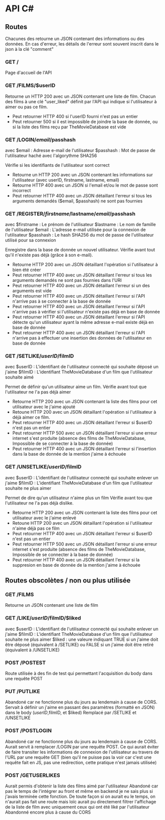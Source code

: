 # API C#

## Routes

Chacunes des retourne un JSON contenant des informations ou des données.
En cas d'erreur, les détails de l'erreur sont souvent inscrit dans le json à la clé "comment"

### GET /
Page d'accueil de l'API

### GET /FILMS/$userID
Retourne un HTTP 200 avec un JSON contenant une liste de film.
Chacun des films à une clé "user_liked" définit par l'API qui indique si l'utilisateur à aimer ou pas ce film.

- Peut retourner HTTP 400 si l'userID fourni n'est pas un entier
- Peut retourner 500 si il est impossible de joindre la base de donnée, ou si la liste des films reçu par TheMovieDatabase est vide

### GET /LOGIN/$email/$passhash
avec
$email : Adresse e-mail de l'utilisateur
$passhash : Mot de passe de l'utilisateur haché avec l'algorythme SHA256 

Vérifie si les identifiants de l'utilisateur sont correct

- Retourne un HTTP 200 avec un JSON contenant les informations sur l'utilisateur (avec userID, firstname, lastname, email)
- Retourne HTTP 400 avec un JSON si l'email et/ou le mot de passe sont incorrect
- Peut retourner HTTP 400 avec un JSON détaillant l'erreur si tous les arguments demandés ($email, $passhash) ne sont pas fournies

### GET /REGISTER/$firstname/$lastname/$email/$passhash
avec
$firstname : Le prénom de l'utilisateur
$lastname : Le nom de famille de l'utilisateur
$email : L'adresse e-mail utilisée pour la connexion de l'utilisateur
$passhash : Le hash SHA256 du mot de passe de l'utilisateur utilisé pour sa connexion

Enregistre dans la base de donnée un nouvel utilisateur.
Vérifie avant tout qu'il n'existe pas déjà (grâce à son e-mail).

- Retourne HTTP 200 avec un JSON détaillant l'opération si l'utilisateur à bien été créer
- Peut retourner HTTP 400 avec un JSON détaillant l'erreur si tous les arguments demandés ne sont pas fournies dans l'URI
- Peut retourner HTTP 400 avec un JSON détaillant l'erreur si un des arguments est vide
- Peut retourner HTTP 400 avec un JSON détaillant l'erreur si l'API n'arrive pas à se connecter à la base de donnée
- Peut retourner HTTP 400 avec un JSON détaillant l'erreur si  l'API n'arrive pas à vérifier si l'utilisateur n'existe pas déjà en base de donnée
- Peut retourner HTTP 400 avec un JSON détaillant l'erreur si  l'API détecte qu'un utilisateur ayant la même adresse e-mail existe déjà en base de donnée
- Peut retourner HTTP 400 avec un JSON détaillant l'erreur si  l'API n'arrive pas à effectuer une insertion des données de l'utilisateur en base de donnée

### GET /SETLIKE/$userID/$filmID
avec
$userID : L'identifiant de l'utilisateur connecté qui souhaite déposé un j'aime
$filmID : L'identifiant TheMovieDatabase d'un film que l'utilisateur souhaite aimé

Permet de définir qu'un utilisateur aime un film.
Vérifie avant tout que l'utilisateur ne l'a pas déjà aimer

- Retourne HTTP 200 avec un JSON contenant la liste des films pour cet utilisateur avec le j'aime ajouté
- Retoune HTTP 200 avec un JSON détaillant l'opération si l'utilisateur à déjà aimer ce film.
- Peut retourner HTTP 400 avec un JSON détaillant l'erreur si $userID n'est pas un entier
- Peut retourner HTTP 500 avec un JSON détaillant l'erreur si une erreur internet s'est produite (absence des films de TheMovieDatabase, Impossible de se connecter à la base de donnée)
- Peut retourner HTTP 400 avec un JSON détaillant l'erreur si l'insertion dans la base de donnée de la mention j'aime à échouée

### GET /UNSETLIKE/$userID/$filmID
avec
$userID : L'identifiant de l'utilisateur connecté qui souhaite enlever un j'aime
$filmID : L'identifiant TheMovieDatabase d'un film que l'utilisateur souhaite ne plus aimer

Permet de dire qu'un utilisateur n'aime plus un film
Vérifie avant tou que l'utilisateur ne l'a pas déjà dislike.

- Retourne HTTP 200 avec un JSON contenant la liste des films pour cet utilisateur avec le j'aime enlevé
- Retoune HTTP 200 avec un JSON détaillant l'opération si l'utilisateur n'aime déjà pas ce film
- Peut retourner HTTP 400 avec un JSON détaillant l'erreur si $userID n'est pas un entier
- Peut retourner HTTP 500 avec un JSON détaillant l'erreur si une erreur internet s'est produite (absence des films de TheMovieDatabase, Impossible de se connecter à la base de donnée)
- Peut retourner HTTP 400 avec un JSON détaillant l'erreur si la suppresion en base de donnée de la mention j'aime à échouée

## Routes obscolètes / non ou plus utilisée

### GET /FILMS
Retourne un JSON contenant une liste de film

### GET /LIKE/$userID/$filmID/$liked
avec
$userID : L'identifiant de l'utilisateur connecté qui souhaite enlever un j'aime
$filmID : L'identifiant TheMovieDatabase d'un film que l'utilisateur souhaite ne plus aimer
$liked : une valeure indiquant TRUE si un j'aime doit être déposé (équivalent à /SETLIKE) ou FALSE si un j'aime doit être retiré (équivalent à /UNSETLIKE)

### POST /POSTEST
Route utilisée à des fin de test qui permettant l'acquisition du body dans une requête POST

### PUT /PUTLIKE
Abandoné car ne fonctionne plus du jours au lendemain à cause de CORS.
Servait à définir un j'aime en passant des paramètres (formatté en JSON) dans le body ($userID,$filmID, et $liked)
Remplacé par /SETLIKE et /UNSETLIKE

### POST /POSTLOGIN
Abandoné car ne fonctionne plus du jours au lendemain à cause de CORS.
Aurait servit à remplacer /LOGIN par une requête POST. Ce qui aurait éviter de faire transiter les informations de connexion de l'utilisateur au travers de l'URL par une requête GET (bien qu'il ne puisse pas la voir car c'est une requête fait en JS, pas une redirection, cette pratique n'est jamais utilisée)

### POST /GETUSERLIKES
Aurait permis d'obtenir la liste des films aimé par l'utilisateur
Abandoné car pas le temps de l'intégrer au front et même en backend je ne sais plus si j'avais terminée cette fonction.
De toute façon si on aurait eu le temps, on n'aurait pas fait une route mais loïc aurait pu directement filtrer l'affichage de la liste de film avec uniquement ceux qui ont été liké par l'utilisateur
Abandonné encore plus à cause du CORS